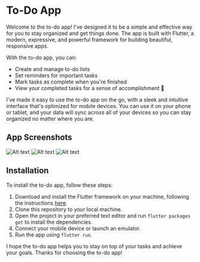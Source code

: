 # To-Do App

Welcome to the to-do app! I've designed it to be a simple and effective way for you to stay organized and get things done. The app is built with Flutter, a modern, expressive, and powerful framework for building beautiful, responsive apps.

With the to-do app, you can:

- Create and manage to-do lists
- Set reminders for important tasks
- Mark tasks as complete when you're finished
- View your completed tasks for a sense of accomplishment 🎉

I've made it easy to use the to-do app on the go, with a sleek and intuitive interface that's optimized for mobile devices. You can use it on your phone or tablet, and your data will sync across all of your devices so you can stay organized no matter where you are.

## App Screenshots

![Alt text](/home/eliomuculo/Downloads/splashscreen.png) ![Alt text](image2.jpg) ![Alt text](image3.jpg)

## Installation

To install the to-do app, follow these steps:

1. Download and install the Flutter framework on your machine, following the instructions [here](https://flutter.dev/docs/get-started/install).
2. Clone this repository to your local machine.
3. Open the project in your preferred text editor and run `flutter packages get` to install the dependencies.
4. Connect your mobile device or launch an emulator.
5. Run the app using `flutter run`.

I hope the to-do app helps you to stay on top of your tasks and achieve your goals. Thanks for choosing the to-do app!
